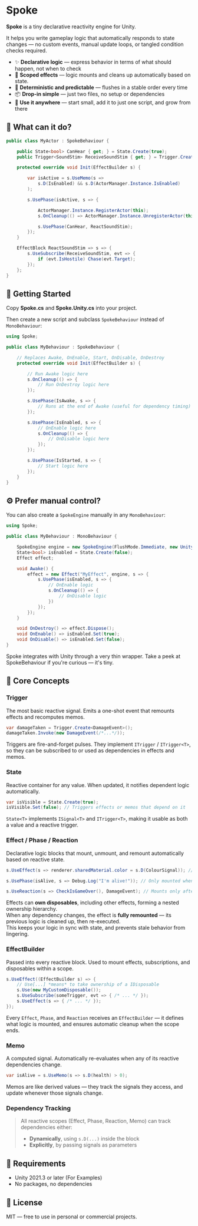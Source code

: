 # Spoke

**Spoke** is a tiny declarative reactivity engine for Unity.

It helps you write gameplay logic that automatically responds to state changes — no custom events, manual update loops, or tangled condition checks required.

- ✨ **Declarative logic** — express behavior in terms of what should happen, not when to check
- 🧠 **Scoped effects** — logic mounts and cleans up automatically based on state.
- 🎯 **Deterministic and predictable** — flushes in a stable order every time
- 📦 **Drop-in simple** — just two files, no setup or dependencies
- 🧪 **Use it anywhere** — start small, add it to just one script, and grow from there

## 🔁 What can it do?

```csharp
public class MyActor : SpokeBehaviour {

    public State<bool> CanHear { get; } = State.Create(true);
    public Trigger<SoundStim> ReceiveSoundStim { get; } = Trigger.Create<SoundStim>();

    protected override void Init(EffectBuilder s) {

        var isActive = s.UseMemo(s =>
            s.D(IsEnabled) && s.D(ActorManager.Instance.IsEnabled)
        );

        s.UsePhase(isActive, s => {

            ActorManager.Instance.RegisterActor(this);
            s.OnCleanup(() => ActorManager.Instance.UnregisterActor(this));

            s.UsePhase(CanHear, ReactSoundStim);
        });
    }

    EffectBlock ReactSoundStim => s => {
        s.UseSubscribe(ReceiveSoundStim, evt => {
            if (evt.IsHostile) Chase(evt.Target);
        });
    };
}
```

## 🔰 Getting Started

Copy **Spoke.cs** and **Spoke.Unity.cs** into your project.

Then create a new script and subclass `SpokeBehaviour` instead of `MonoBehaviour`:

```csharp
using Spoke;

public class MyBehaviour : SpokeBehaviour {

    // Replaces Awake, OnEnable, Start, OnDisable, OnDestroy
    protected override void Init(EffectBuilder s) {

        // Run Awake logic here
        s.OnCleanup(() => {
            // Run OnDestroy logic here
        });

        s.UsePhase(IsAwake, s => {
            // Runs at the end of Awake (useful for dependency timing)
        });

        s.UsePhase(IsEnabled, s => {
            // OnEnable logic here
            s.OnCleanup(() => {
                // OnDisable logic here
            });
        });

        s.UsePhase(IsStarted, s => {
            // Start logic here
        });
    }
}
```

## ⚙️ Prefer manual control?

You can also create a `SpokeEngine` manually in any `MonoBehaviour`:

```csharp
using Spoke;

public class MyBehaviour : MonoBehaviour {

    SpokeEngine engine = new SpokeEngine(FlushMode.Immediate, new UnitySpokeLogger(this));
    State<bool> isEnabled = State.Create(false);
    Effect effect;

    void Awake() {
        effect = new Effect("MyEffect", engine, s => {
            s.UsePhase(isEnabled, s => {
                // OnEnable logic
                s.OnCleanup(() => {
                    // OnDisable logic
                })
            });
        });
    }

    void OnDestroy() => effect.Dispose();
    void OnEnable() => isEnabled.Set(true);
    void OnDisable() => isEnabled.Set(false);
}
```

Spoke integrates with Unity through a very thin wrapper.
Take a peek at SpokeBehaviour if you're curious — it's tiny.

## 🧠 Core Concepts

### Trigger

The most basic reactive signal. Emits a one-shot event that remounts effects and recomputes memos.

```csharp
var damageTaken = Trigger.Create<DamageEvent>();
damageTaken.Invoke(new DamageEvent(/*...*/));
```

Triggers are fire-and-forget pulses.
They implement `ITrigger` / `ITrigger<T>`, so they can be subscribed to or used as dependencies in effects and memos.

### State

Reactive container for any value. When updated, it notifies dependent logic automatically.

```csharp
var isVisible = State.Create(true);
isVisible.Set(false); // Triggers effects or memos that depend on it
```

`State<T>` implements `ISignal<T>` and `ITrigger<T>`, making it usable as both a value and a reactive trigger.

### Effect / Phase / Reaction

Declarative logic blocks that mount, unmount, and remount automatically based on reactive state.

```csharp
s.UseEffect(s => renderer.sharedMaterial.color = s.D(ColourSignal)); // Always mounted

s.UsePhase(isAlive, s => Debug.Log("I'm alive!")); // Only mounted when condition is true

s.UseReaction(s => CheckIsGameOver(), DamageEvent); // Mounts only after first dependency triggers
```

Effects can **own disposables**, including other effects, forming a nested ownership hierarchy.  
When any dependency changes, the effect is **fully remounted** — its previous logic is cleaned up, then re-executed.  
This keeps your logic in sync with state, and prevents stale behavior from lingering.

### EffectBuilder

Passed into every reactive block. Used to mount effects, subscriptions, and disposables within a scope.

```csharp
s.UseEffect((EffectBuilder s) => {
    // Use[...] *means* to take ownership of a IDisposable
    s.Use(new MyCustomDisposable());
    s.UseSubscribe(someTrigger, evt => { /* ... */ });
    s.UseEffect(s => { /* ... */ });
});
```

Every `Effect`, `Phase`, and `Reaction` receives an `EffectBuilder` —
it defines what logic is mounted, and ensures automatic cleanup when the scope ends.

### Memo

A computed signal. Automatically re-evaluates when any of its reactive dependencies change.

```csharp
var isAlive = s.UseMemo(s => s.D(health) > 0);
```

Memos are like derived values — they track the signals they access,
and update whenever those signals change.

### Dependency Tracking

> All reactive scopes (Effect, Phase, Reaction, Memo) can track dependencies either:
>
> - **Dynamically**, using `s.D(...)` inside the block
> - **Explicitly**, by passing signals as parameters

## 🧰 Requirements

- Unity 2021.3 or later (For Examples)
- No packages, no dependencies

## 📜 License

MIT — free to use in personal or commercial projects.
